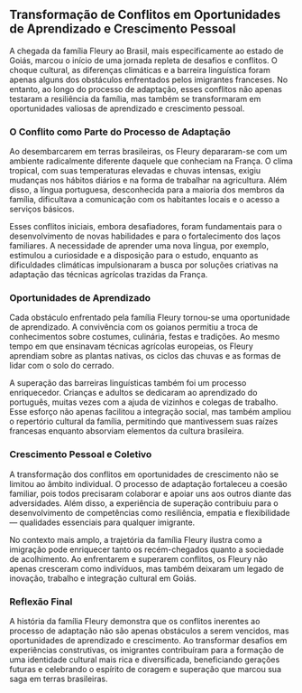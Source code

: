 ## Transformação de Conflitos em Oportunidades de Aprendizado e Crescimento Pessoal

A chegada da família Fleury ao Brasil, mais especificamente ao estado de Goiás, marcou o início de uma jornada repleta de desafios e conflitos. O choque cultural, as diferenças climáticas e a barreira linguística foram apenas alguns dos obstáculos enfrentados pelos imigrantes franceses. No entanto, ao longo do processo de adaptação, esses conflitos não apenas testaram a resiliência da família, mas também se transformaram em oportunidades valiosas de aprendizado e crescimento pessoal.

### O Conflito como Parte do Processo de Adaptação

Ao desembarcarem em terras brasileiras, os Fleury depararam-se com um ambiente radicalmente diferente daquele que conheciam na França. O clima tropical, com suas temperaturas elevadas e chuvas intensas, exigiu mudanças nos hábitos diários e na forma de trabalhar na agricultura. Além disso, a língua portuguesa, desconhecida para a maioria dos membros da família, dificultava a comunicação com os habitantes locais e o acesso a serviços básicos.

Esses conflitos iniciais, embora desafiadores, foram fundamentais para o desenvolvimento de novas habilidades e para o fortalecimento dos laços familiares. A necessidade de aprender uma nova língua, por exemplo, estimulou a curiosidade e a disposição para o estudo, enquanto as dificuldades climáticas impulsionaram a busca por soluções criativas na adaptação das técnicas agrícolas trazidas da França.

### Oportunidades de Aprendizado

Cada obstáculo enfrentado pela família Fleury tornou-se uma oportunidade de aprendizado. A convivência com os goianos permitiu a troca de conhecimentos sobre costumes, culinária, festas e tradições. Ao mesmo tempo em que ensinavam técnicas agrícolas europeias, os Fleury aprendiam sobre as plantas nativas, os ciclos das chuvas e as formas de lidar com o solo do cerrado.

A superação das barreiras linguísticas também foi um processo enriquecedor. Crianças e adultos se dedicaram ao aprendizado do português, muitas vezes com a ajuda de vizinhos e colegas de trabalho. Esse esforço não apenas facilitou a integração social, mas também ampliou o repertório cultural da família, permitindo que mantivessem suas raízes francesas enquanto absorviam elementos da cultura brasileira.

### Crescimento Pessoal e Coletivo

A transformação dos conflitos em oportunidades de crescimento não se limitou ao âmbito individual. O processo de adaptação fortaleceu a coesão familiar, pois todos precisaram colaborar e apoiar uns aos outros diante das adversidades. Além disso, a experiência de superação contribuiu para o desenvolvimento de competências como resiliência, empatia e flexibilidade — qualidades essenciais para qualquer imigrante.

No contexto mais amplo, a trajetória da família Fleury ilustra como a imigração pode enriquecer tanto os recém-chegados quanto a sociedade de acolhimento. Ao enfrentarem e superarem conflitos, os Fleury não apenas cresceram como indivíduos, mas também deixaram um legado de inovação, trabalho e integração cultural em Goiás.

### Reflexão Final

A história da família Fleury demonstra que os conflitos inerentes ao processo de adaptação não são apenas obstáculos a serem vencidos, mas oportunidades de aprendizado e crescimento. Ao transformar desafios em experiências construtivas, os imigrantes contribuíram para a formação de uma identidade cultural mais rica e diversificada, beneficiando gerações futuras e celebrando o espírito de coragem e superação que marcou sua saga em terras brasileiras.